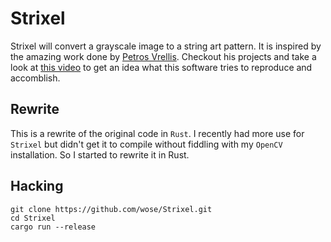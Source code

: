 # Strixel

Strixel will convert a grayscale image to a string art pattern. It is
inspired by the amazing work done by
[Petros Vrellis](http://artof01.com/vrellis/). Checkout his projects
and take a look at [this video](https://vimeo.com/175653201) to get an
idea what this software tries to reproduce and accomblish.

## Rewrite
This is a rewrite of the original code in `Rust`. I recently had more
use for `Strixel` but didn't get it to compile without fiddling with my
`OpenCV` installation. So I started to rewrite it in Rust.

## Hacking

```shell
git clone https://github.com/wose/Strixel.git
cd Strixel
cargo run --release
```
